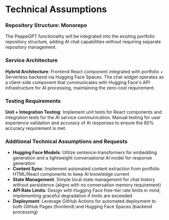 # Technical Assumptions

### Repository Structure: Monorepo

The PeppeGPT functionality will be integrated into the existing portfolio repository structure, adding AI chat capabilities without requiring separate repository management.

### Service Architecture

**Hybrid Architecture**: Frontend React component integrated with portfolio + Serverless backend via Hugging Face Spaces. The chat widget operates as a client-side component that communicates with Hugging Face's API infrastructure for AI processing, maintaining the zero-cost requirement.

### Testing Requirements

**Unit + Integration Testing**: Implement unit tests for React components and integration tests for the AI service communication. Manual testing for user experience validation and accuracy of AI responses to ensure the 80% accuracy requirement is met.

### Additional Technical Assumptions and Requests

- **Hugging Face Models**: Utilize sentence-transformers for embedding generation and a lightweight conversational AI model for response generation
- **Content Sync**: Implement automated content extraction from portfolio HTML/React components to keep AI knowledge current
- **State Management**: Simple local state management for chat history without persistence (aligns with no conversation memory requirement)
- **API Rate Limits**: Design with Hugging Face free-tier rate limits in mind, implementing graceful degradation if limits are exceeded
- **Deployment**: Leverage GitHub Actions for automated deployment to both GitHub Pages (frontend) and Hugging Face Spaces (backend processing)
